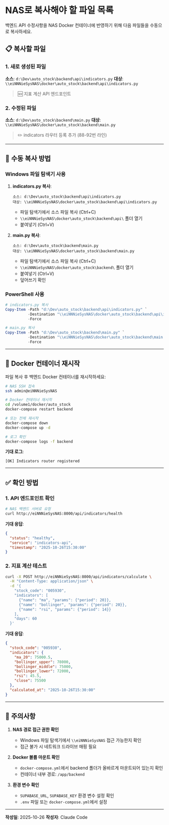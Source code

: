 # NAS로 복사해야 할 파일 목록

백엔드 API 수정사항을 NAS Docker 컨테이너에 반영하기 위해 다음 파일들을 수동으로 복사하세요.

## 📋 복사할 파일

### 1. 새로 생성된 파일

**소스**: `d:\Dev\auto_stock\backend\api\indicators.py`
**대상**: `\\eiNNNieSysNAS\docker\auto_stock\backend\api\indicators.py`

> 🆕 지표 계산 API 엔드포인트

### 2. 수정된 파일

**소스**: `d:\Dev\auto_stock\backend\main.py`
**대상**: `\\eiNNNieSysNAS\docker\auto_stock\backend\main.py`

> ✏️ indicators 라우터 등록 추가 (88-92번 라인)

---

## 🔧 수동 복사 방법

### Windows 파일 탐색기 사용

1. **indicators.py 복사**:
   ```
   소스: d:\Dev\auto_stock\backend\api\indicators.py
   대상: \\eiNNNieSysNAS\docker\auto_stock\backend\api\indicators.py
   ```
   - 파일 탐색기에서 소스 파일 복사 (Ctrl+C)
   - `\\eiNNNieSysNAS\docker\auto_stock\backend\api\` 폴더 열기
   - 붙여넣기 (Ctrl+V)

2. **main.py 복사**:
   ```
   소스: d:\Dev\auto_stock\backend\main.py
   대상: \\eiNNNieSysNAS\docker\auto_stock\backend\main.py
   ```
   - 파일 탐색기에서 소스 파일 복사 (Ctrl+C)
   - `\\eiNNNieSysNAS\docker\auto_stock\backend\` 폴더 열기
   - 붙여넣기 (Ctrl+V)
   - 덮어쓰기 확인

### PowerShell 사용

```powershell
# indicators.py 복사
Copy-Item -Path "d:\Dev\auto_stock\backend\api\indicators.py" `
          -Destination "\\eiNNNieSysNAS\docker\auto_stock\backend\api\indicators.py" `
          -Force

# main.py 복사
Copy-Item -Path "d:\Dev\auto_stock\backend\main.py" `
          -Destination "\\eiNNNieSysNAS\docker\auto_stock\backend\main.py" `
          -Force
```

---

## 🐳 Docker 컨테이너 재시작

파일 복사 후 백엔드 Docker 컨테이너를 재시작하세요:

```bash
# NAS SSH 접속
ssh admin@eiNNNieSysNAS

# Docker 컨테이너 재시작
cd /volume1/docker/auto_stock
docker-compose restart backend

# 또는 전체 재시작
docker-compose down
docker-compose up -d

# 로그 확인
docker-compose logs -f backend
```

**기대 로그**:
```
[OK] Indicators router registered
```

---

## ✅ 확인 방법

### 1. API 엔드포인트 확인

```bash
# NAS 백엔드 서버로 요청
curl http://eiNNNieSysNAS:8000/api/indicators/health
```

**기대 응답**:
```json
{
  "status": "healthy",
  "service": "indicators-api",
  "timestamp": "2025-10-26T15:30:00"
}
```

### 2. 지표 계산 테스트

```bash
curl -X POST http://eiNNNieSysNAS:8000/api/indicators/calculate \
  -H "Content-Type: application/json" \
  -d '{
    "stock_code": "005930",
    "indicators": [
      {"name": "ma", "params": {"period": 20}},
      {"name": "bollinger", "params": {"period": 20}},
      {"name": "rsi", "params": {"period": 14}}
    ],
    "days": 60
  }'
```

**기대 응답**:
```json
{
  "stock_code": "005930",
  "indicators": {
    "ma_20": 75000.5,
    "bollinger_upper": 78000,
    "bollinger_middle": 75000,
    "bollinger_lower": 72000,
    "rsi": 45.5,
    "close": 75500
  },
  "calculated_at": "2025-10-26T15:30:00"
}
```

---

## 📝 주의사항

1. **NAS 경로 접근 권한 확인**
   - Windows 파일 탐색기에서 `\\eiNNNieSysNAS` 접근 가능한지 확인
   - 접근 불가 시 네트워크 드라이브 매핑 필요

2. **Docker 볼륨 마운트 확인**
   - `docker-compose.yml`에서 backend 폴더가 올바르게 마운트되어 있는지 확인
   - 컨테이너 내부 경로: `/app/backend`

3. **환경 변수 확인**
   - `SUPABASE_URL`, `SUPABASE_KEY` 환경 변수 설정 확인
   - `.env` 파일 또는 `docker-compose.yml`에서 설정

---

**작성일**: 2025-10-26
**작성자**: Claude Code
